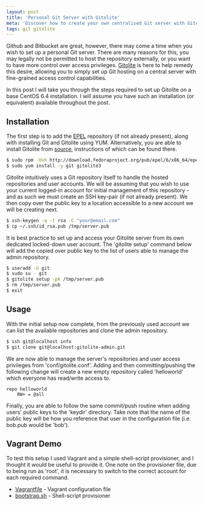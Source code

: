 ```yaml
---
layout: post
title: 'Personal Git Server with Gitolite'
meta: 'Discover how to create your own centralised Git server with Gitolite for enhanced access control and custom repository management.'
tags: git gitolite
---
```


Github and Bitbucket are great, however, there may come a time when you wish to set up a personal Git server.
There are many reasons for this, you may legally not be permitted to host the repository externally, or you want to have more control over access privileges.
[Gitolite](http://gitolite.com/gitolite/index.html) is here to help remedy this desire, allowing you to simply set up Git hosting on a central server with fine-grained access control capabilities.

<!--more-->

In this post I will take you through the steps required to set up Gitolite on a base CentOS 6.4 installation.
I will assume you have such an installation (or equivalent) available throughout the post.

## Installation

The first step is to add the [EPEL](http://fedoraproject.org/wiki/EPEL) repository (if not already present), along with installing Git and Gitolite using YUM.
Alternatively, you are able to install Gitolite from [source](http://github.com/sitaramc/gitolite), instructions of which can be found there.

```bash
$ sudo rpm -Uvh http://download.fedoraproject.org/pub/epel/6/x86_64/epel-release-6-8.noarch.rpm
$ sudo yum install -y git gitolite3
```

Gitolite intuitively uses a Git repository itself to handle the hosted repositories and user accounts.
We will be assuming that you wish to use your current logged-in account for initial management of this repository - and as such we must create an SSH key-pair (if not already present).
We then copy over the public key to a location accessible to a new account we will be creating next.

```bash
$ ssh-keygen -q -t rsa -C "your@email.com"
$ cp ~/.ssh/id_rsa.pub /tmp/server.pub
```

It is best practice to set up and access your Gitolite server from its own dedicated locked-down user account.
The 'gitolite setup' command below will add the copied over public key to the list of users able to manage the admin repository.

```bash
$ useradd -U git
$ sudo su - git
$ gitolite setup -pk /tmp/server.pub
$ rm /tmp/server.pub
$ exit
```

## Usage

With the initial setup now complete, from the previously used account we can list the available repositories and clone the admin repository.

```bash
$ ssh git@localhost info
$ git clone git@localhost:gitolite-admin.git
```

We are now able to manage the server's repositories and user access privileges from 'conf/gitolite.conf'.
Adding and then committing/pushing the following change will create a new empty repository called 'helloworld' which everyone has read/write access to.

```text
repo helloworld
    RW+ = @all
```

Finally, you are able to follow the same commit/push routine when adding users' public keys to the 'keydir' directory.
Take note that the name of the public key will be how you reference that user in the configuration file (i.e. bob.pub would be 'bob').

## Vagrant Demo

To test this setup I used Vagrant and a simple shell-script provisioner, and I thought it would be useful to provide it.
One note on the provisioner file, due to being run as 'root', it is necessary to switch to the correct account for each required command.

- [Vagrantfile](/uploads/personal-git-server-with-gitolite/Vagrantfile) - Vagrant configuration file
- [bootstrap.sh](/uploads/personal-git-server-with-gitolite/bootstrap.sh) - Shell-script provisioner
